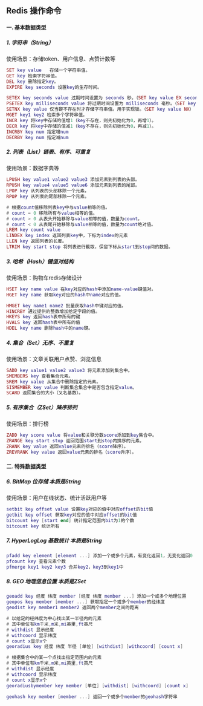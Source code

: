 ## Redis 操作命令

#### 一. 基本数据类型

##### 1. 字符串（String）

使用场景：存储token、用户信息、点赞计数等

```lua
SET key value	存储一个字符串值。
GET key 检索字符串值。
DEL key 删除指定key。
EXPIRE key seconds 设置key的生存时间。

SETEX key seconds value 过期时间设置为 seconds 秒。（SET key value EX seconds） 
PSETEX key milliseconds value 将过期时间设置为 milliseconds 毫秒。（SET key value PX milliseconds）
SETNX key value 仅当键不存在时才存储字符串值。用于实现锁。（SET key value NX）
MGET key1 key2 检索多个字符串值。
INCR key 将key中存储的值增1（key不存在，则先初始化为0，再增1）。
DECR key 将key中存储的值减1（key不存在，则先初始化为0，再减1）。
INCRBY key num 指定增num
DECRBY key num 指定减num
```

##### 2. 列表（List）链表、有序、可重复

使用场景：数据字典等

```lua
LPUSH key value1 value2 value3 添加元素到列表的头部。
RPUSH key value4 value5 value6 添加元素到列表的尾部。
LPOP key 从列表的头部移除一个元素。
RPOP key 从列表的尾部移除一个元素。

# 根据count值移除列表key中与value相等的值。
# count = 0 移除所有与value相等的值。
# count > 0 从表头开始移除与value相等的值，数量为count。
# count < 0 从表尾开始移除与value相等的值，数量为count绝对值。
LREM key count value
LINDEX key index 返回列表key中，下标为index的元素
LLEN key 返回列表的长度。
LTRIM key start stop 将列表进行截取，保留下标从start到stop间的数据。
```

##### 3. 哈希（Hash）键值对结构

使用场景：购物车redis存储设计

```lua
HSET key name value 在key对应的hash中添加name-value键值对。
HGET key name 获取key对应的hash中name对应的值。

HMGET key name1 name2 批量获取hash中键对应的值。
HINCRBY 通过提供的整数增加给定字段的值。
HKEYS key 返回hash表中所有的键
HVALS key 返回hash表中所有的值
HDEL key name 删除hash中的name键。
```

##### 4. 集合（Set）无序、不重复

使用场景：文章关联用户点赞、浏览信息

```lua
SADD key value1 value2 value3 将元素添加到集合中。
SMEMBERS key 查看集合元素。
SREM key value 从集合中删除指定的元素。
SISMEMBER key value 判断集合集合中是否包含指定value。
SCARD 返回集合的大小（又名基数）。
```

##### 5. 有序集合（ZSet）降序排列

使用场景：排行榜

```lua
ZADD key score value 将value和关联分数score添加到key集合中。
ZRANGE key start stop 返回范围start到stop内排序的元素。
ZRANK key value 返回value元素的排名（score降序）。
ZREVRANK key value 返回value元素的排名（score升序）。
```

#### 二. 特殊数据类型

##### 6. BitMap 位存储 本质是String

使用场景：用户在线状态、统计活跃用户等

```lua
setbit key offset value 设置key对应的值中对应offset的bit值
getbit key offset 获取key对应的值中对应offset的bit值
bitcount key [start end] 统计指定范围内bit为1的个数
bitcount key 统计所有
```

##### 7. HyperLogLog 基数统计 本质是String

```lua
pfadd key element [element ...] 添加一个或多个元素，有变化返回1，无变化返回0
pfcount key 查看元素个数
pfmerge key1 key2 key3 合并key2，key3到key1中 
```

##### 8. GEO 地理信息位置 本质是ZSet

```lua
geoadd key 经度 纬度 member [经度 纬度 member ...] 添加一个或多个地理位置
geopos key member [member ...] 获取指定一个或多个member的经纬度
geodist key member1 member2 返回两个member之间的距离

# 以给定的经纬度为中心找出某一半径内的元素
# 其中单位有km千米,m米,mi英里,ft英尺
# withdist 显示经度
# withcoord 显示纬度
# count x显示x个
georadius key 经度 纬度 半径 [单位] [withdist] [withcoord] [count x]

# 根据集合中的某一个点找出指定范围内的元素
# 其中单位有km千米,m米,mi英里,ft英尺
# withdist 显示经度
# withcoord 显示纬度
# count x显示x个
georadiusbymember key member [单位] [withdist] [withcoord] [count x]

geohash key member [member ...] 返回一个或多个member的geohash字符串
```


